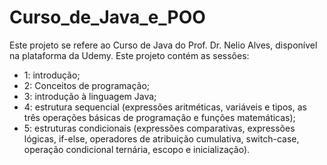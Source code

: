 # Curso_de_Java_e_POO

Este projeto se refere ao Curso de Java do Prof. Dr. Nelio Alves, disponível na plataforma da Udemy. Este projeto contém as sessões:

- 1: introdução;
- 2: Conceitos de programação;
- 3: introdução à linguagem Java;
- 4: estrutura sequencial (expressões aritméticas, variáveis e tipos, as três operações básicas de programação e funções matemáticas);
- 5: estruturas condicionais (expressões comparativas, expressões lógicas, if-else, operadores de atribuição cumulativa, switch-case, operação condicional ternária, escopo e inicialização).
